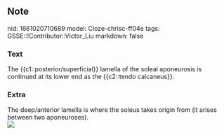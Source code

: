## Note
nid: 1661020710689
model: Cloze-chrisc-ff04e
tags: GSSE::!Contributor::Victor_Liu
markdown: false

### Text
The {{c1::posterior/superficial}} lamella of the soleal aponeurosis is continued at its lower end as the {{c2::tendo calcaneus}}.

### Extra
<div>
  The deep/anterior lamella is where the soleus takes origin from
  (it arises between two aponeuroses).
</div><img src=
"paste-508bb29752b86353e02c15f22ecaf5814f6083e5.jpg">
